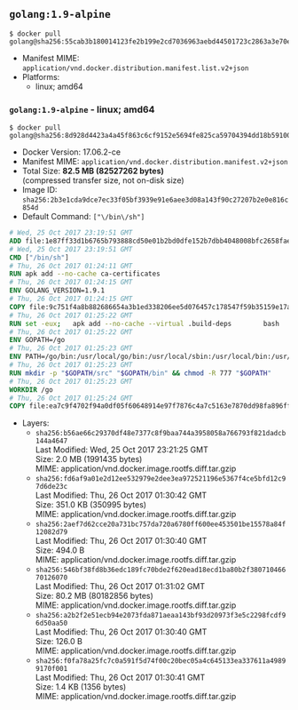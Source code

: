 ## `golang:1.9-alpine`

```console
$ docker pull golang@sha256:55cab3b180014123fe2b199e2cd7036963aebd44501723c2863a3e70e3ebf0f6
```

-	Manifest MIME: `application/vnd.docker.distribution.manifest.list.v2+json`
-	Platforms:
	-	linux; amd64

### `golang:1.9-alpine` - linux; amd64

```console
$ docker pull golang@sha256:8d928d4423a4a45f863c6cf9152e5694fe825ca59704394dd18b5910058b0dcb
```

-	Docker Version: 17.06.2-ce
-	Manifest MIME: `application/vnd.docker.distribution.manifest.v2+json`
-	Total Size: **82.5 MB (82527262 bytes)**  
	(compressed transfer size, not on-disk size)
-	Image ID: `sha256:2b3e1cda9dce7ec33f05bf3939e91e6aee3d08a143f90c27207b2e0e816c854d`
-	Default Command: `["\/bin\/sh"]`

```dockerfile
# Wed, 25 Oct 2017 23:19:51 GMT
ADD file:1e87ff33d1b6765b793888cd50e01b2bd0dfe152b7dbb4048008bfc2658faea7 in / 
# Wed, 25 Oct 2017 23:19:51 GMT
CMD ["/bin/sh"]
# Thu, 26 Oct 2017 01:24:11 GMT
RUN apk add --no-cache ca-certificates
# Thu, 26 Oct 2017 01:24:15 GMT
ENV GOLANG_VERSION=1.9.1
# Thu, 26 Oct 2017 01:24:15 GMT
COPY file:9c751f4a8b882686654a3b1ed338206ee5d076457c178547f59b35159e17a438 in /go-alpine-patches/ 
# Thu, 26 Oct 2017 01:25:22 GMT
RUN set -eux; 	apk add --no-cache --virtual .build-deps 		bash 		gcc 		musl-dev 		openssl 		go 	; 	export 		GOROOT_BOOTSTRAP="$(go env GOROOT)" 		GOOS="$(go env GOOS)" 		GOARCH="$(go env GOARCH)" 		GO386="$(go env GO386)" 		GOARM="$(go env GOARM)" 		GOHOSTOS="$(go env GOHOSTOS)" 		GOHOSTARCH="$(go env GOHOSTARCH)" 	; 		wget -O go.tgz "https://golang.org/dl/go$GOLANG_VERSION.src.tar.gz"; 	echo 'a84afc9dc7d64fe0fa84d4d735e2ece23831a22117b50dafc75c1484f1cb550e *go.tgz' | sha256sum -c -; 	tar -C /usr/local -xzf go.tgz; 	rm go.tgz; 		cd /usr/local/go/src; 	for p in /go-alpine-patches/*.patch; do 		[ -f "$p" ] || continue; 		patch -p2 -i "$p"; 	done; 	./make.bash; 		rm -rf /go-alpine-patches; 	apk del .build-deps; 		export PATH="/usr/local/go/bin:$PATH"; 	go version
# Thu, 26 Oct 2017 01:25:22 GMT
ENV GOPATH=/go
# Thu, 26 Oct 2017 01:25:23 GMT
ENV PATH=/go/bin:/usr/local/go/bin:/usr/local/sbin:/usr/local/bin:/usr/sbin:/usr/bin:/sbin:/bin
# Thu, 26 Oct 2017 01:25:23 GMT
RUN mkdir -p "$GOPATH/src" "$GOPATH/bin" && chmod -R 777 "$GOPATH"
# Thu, 26 Oct 2017 01:25:23 GMT
WORKDIR /go
# Thu, 26 Oct 2017 01:25:24 GMT
COPY file:ea7c9f4702f94a0df05f60648914e97f7876c4a7c5163e7870dd98fa896ff722 in /usr/local/bin/ 
```

-	Layers:
	-	`sha256:b56ae66c29370df48e7377c8f9baa744a3958058a766793f821dadcb144a4647`  
		Last Modified: Wed, 25 Oct 2017 23:21:25 GMT  
		Size: 2.0 MB (1991435 bytes)  
		MIME: application/vnd.docker.image.rootfs.diff.tar.gzip
	-	`sha256:fd6af9a01e2d12ee532979e2dee3ea972521196e5367f4ce5bfd12c97d6de23c`  
		Last Modified: Thu, 26 Oct 2017 01:30:42 GMT  
		Size: 351.0 KB (350995 bytes)  
		MIME: application/vnd.docker.image.rootfs.diff.tar.gzip
	-	`sha256:2aef7d62cce20a731bc757da720a6780ff600ee453501be15578a84f12082d79`  
		Last Modified: Thu, 26 Oct 2017 01:30:40 GMT  
		Size: 494.0 B  
		MIME: application/vnd.docker.image.rootfs.diff.tar.gzip
	-	`sha256:546bf38fd8b36edc189fc70bde2f620ead18ecd1ba80b2f38071046670126070`  
		Last Modified: Thu, 26 Oct 2017 01:31:02 GMT  
		Size: 80.2 MB (80182856 bytes)  
		MIME: application/vnd.docker.image.rootfs.diff.tar.gzip
	-	`sha256:a2b2f2e51ecb94e2073fda871aeaa143bf93d20973f3e5c2298fcdf96d50aa50`  
		Last Modified: Thu, 26 Oct 2017 01:30:40 GMT  
		Size: 126.0 B  
		MIME: application/vnd.docker.image.rootfs.diff.tar.gzip
	-	`sha256:f0fa78a25fc7c0a591f5d74f00c20bec05a4c645133ea337611a49899170f001`  
		Last Modified: Thu, 26 Oct 2017 01:30:41 GMT  
		Size: 1.4 KB (1356 bytes)  
		MIME: application/vnd.docker.image.rootfs.diff.tar.gzip
